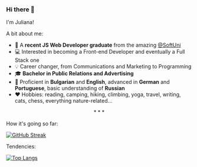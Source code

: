 ### Hi there 👋

I'm Juliana! 

A bit about me:

- :seedling: A **recent JS Web Developer graduate** from the amazing [@SoftUni](https://softuni.bg/)
- :computer: Interested in becoming a Front-end Developer and eventually a Full Stack one
- :bulb: Career changer, from Communications and Marketing to Programming
- :mortar_board: **Bachelor in Public Relations and Advertising**
- :memo: Proficient in **Bulgarian** and **English**, advanced in **German** and **Portuguese**, basic understanding of **Russian**
- :hearts: Hobbies: reading, camping, hiking, climbing, yoga, travel, writing, cats, chess, everything nature-related...

<div align="center">* * *</div>

How it's going so far: 

[![GitHub Streak](http://github-readme-streak-stats.herokuapp.com?user=JulianaGeorgi&theme=monokai-metallian&date_format=M%20j%5B%2C%20Y%5D)](https://git.io/streak-stats)

Tendencies: 

[![Top Langs](https://github-readme-stats.vercel.app/api/top-langs/?username=JulianaGeorgi&layout=compact&theme=onedark)](https://github.com/anuraghazra/github-readme-stats)

<!--
**JulianaGeorgi/JulianaGeorgi** is a ✨ _special_ ✨ repository because its `README.md` (this file) appears on your GitHub profile.

Here are some ideas to get you started:

- 🔭 I’m currently working on ...
- 🌱 I’m currently learning ...
- 👯 I’m looking to collaborate on ...
- 🤔 I’m looking for help with ...
- 💬 Ask me about ...
- 📫 How to reach me: ...
- 😄 Pronouns: ...
- ⚡ Fun fact: ...
-->
